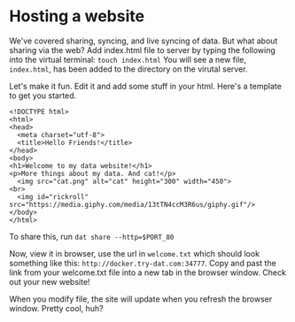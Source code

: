 # Hosting a website

We've covered sharing, syncing, and live syncing of data. But what about sharing via the web?
Add index.html file to server by typing the following into the virtual terminal: `touch index.html`
You will see a new file, `index.html`, has been added to the directory on the virutal server. 

Let's make it fun. Edit it and add some stuff in your html. Here's a template to get you started. 
```
<!DOCTYPE html>
<html>
<head>
  <meta charset="utf-8">
  <title>Hello Friends!</title>
</head>
<body>
<h1>Welcome to my data website!</h1>
<p>More things about my data. And cat!</p>
  <img src="cat.png" alt="cat" height="300" width="450"> 
<br>
  <img id="rickroll" src="https://media.giphy.com/media/13tTN4ccM3R6us/giphy.gif"/>  
</body>
</html>
```

To share this, run `dat share --http=$PORT_80`

Now, view it in browser, use the url in `welcome.txt` which should look something like this: `http://docker.try-dat.com:34777`.
Copy and past the link from your welcome.txt file into a new tab in the browser window. Check out your new website!

When you modify file, the site will update when you refresh the browser window. Pretty cool, huh?

